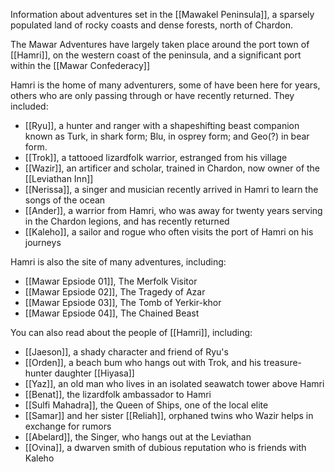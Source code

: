 Information about adventures set in the [[Mawakel Peninsula]], a sparsely populated land of rocky coasts and dense forests, north of Chardon. 

The Mawar Adventures have largely taken place around the port town of [[Hamri]], on the western coast of the peninsula, and a significant port within the [[Mawar Confederacy]]

Hamri is the home of many adventurers, some of have been here for years, others who are only passing through or have recently returned. They included:
- [[Ryu]], a hunter and ranger with a shapeshifting beast companion known as Turk, in shark form; Blu, in osprey form; and Geo(?) in bear form. 
- [[Trok]], a tattooed lizardfolk warrior, estranged from his village
- [[Wazir]], an artificer and scholar, trained in Chardon, now owner of the [[Leviathan Inn]]
- [[Nerissa]], a singer and musician recently arrived in Hamri to learn the songs of the ocean
- [[Ander]], a warrior from Hamri, who was away for twenty years serving in the Chardon legions, and has recently returned
- [[Kaleho]], a sailor and rogue who often visits the port of Hamri on his journeys

Hamri is also the site of many adventures, including:
- [[Mawar Epsiode 01]], The Merfolk Visitor
- [[Mawar Epsiode 02]], The Tragedy of Azar
- [[Mawar Epsiode 03]], The Tomb of Yerkir-khor
- [[Mawar Epsiode 04]], The Chained Beast

You can also read about the people of [[Hamri]], including:
- [[Jaeson]], a shady character and friend of Ryu's
- [[Orden]], a beach bum who hangs out with Trok, and his treasure-hunter daughter [[Hiyasa]]
- [[Yaz]], an old man who lives in an isolated seawatch tower above Hamri
- [[Benat]], the lizardfolk ambassador to Hamri
- [[Sulfi Mahadra]], the Queen of Ships, one of the local elite
- [[Samar]] and her sister [[Reliah]], orphaned twins who Wazir helps in exchange for rumors
- [[Abelard]], the Singer, who hangs out at the Leviathan
- [[Ovina]], a dwarven smith of dubious reputation who is friends with Kaleho


